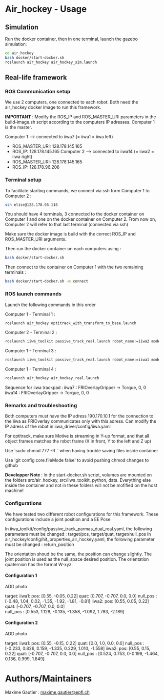 # Air_hockey - Usage

## Simulation

Run the docker container, then in one terminal, launch the gazebo simulation:
``` bash
cd air_hockey
bash docker/start-docker.sh
roslaunch air_hockey air_hockey_sim.launch
```

## Real-life framework

### ROS Communication setup 

We use 2 computers, one connected to each robot. Both need the air_hockey docker image to run this framework.

**IMPORTANT** : Modify the ROS_IP and ROS_MASTER_URI parameters in the build-image.sh script according to the computers IP adresses. Computer 1 is the master.

Computer 1 --> connected to iiwa7 (= iiwa1 = iiwa left)
* ROS_MASTER_URI: 128.178.145.165 
* ROS_IP: 128.178.145.165 
Computer 2 --> connected to iiwa14 (= iiwa2 = iiwa right)
* ROS_MASTER_URI: 128.178.145.165 
* ROS_IP: 128.178.96.208 

### Terminal setup 

To facilitate starting commands, we connect via ssh form Computer 1 to Computer 2 :
```bash
ssh elise@128.178.96.118
```

You should have 4 terminals, 3 connected to the docker container on Computer 1 and one on the docker container on Computer 2. From now on, Computer 2 will refer to that last terminal (connected via ssh)

Make sure the docker image is build with the correct ROS_IP and ROS_MASTER_URI arguments.

Then run the docker container on each computers using :
``` bash 
bash docker/start-docker.sh 
```

Then connect to the container on Computer 1 with the two remaining terminals :
``` bash 
bash docker/start-docker.sh -m connect
```

### ROS launch commands

Launch the following commands in this order

Computer 1 - Terminal 1 :
```bash
roslaunch air_hockey optitrack_with_transform_to_base.launch
```
Computer 2 - Terminal 2 :
```bash
roslaunch iiwa_toolkit passive_track_real.launch robot_name:=iiwa2 model:=14
```
Computer 1 - Terminal 3 :
```bash
roslaunch iiwa_toolkit passive_track_real.launch robot_name:=iiwa1 model:=7
```
Computer 1 - Terminal 4 :
```bash
roslaunch air_hockey air_hockey_real.launch
```

Sequence for iiwa trackpad :
iiwa7 : FRIOverlayGripper -> Torque, 0, 0
iiwa14 : FRIOverlayGripper -> Torque, 0, 0

### Remarks and troubleshooting

Both computers must have the IP adress 190.170.10.1 for the connection to the iiwa as FRIOverlay communicates only with this adress.
Can modify the IP adress of the robot in iiwa_driver/config/iiwa.yaml

For optitrack, make sure Motive is streaming in Y-up format, and that all object frames matches the robot frame (X in front, Y to the left and Z up)

Use 'sudo chmod 777 -R .' when having trouble saving files inside container 

Use 'git config core.fileMode false' to avoid pushing chmod changes to github

**Developper Note** : In the start-docker.sh script, volumes are mounted on the folders src/air\_hockey, src/iiwa\_toolkit, python, data. Everything else inside the container and not in these folders will not be mofified on the host machine!


### Configurations

We have tested two different robot configurations for this framework. These configurations include a joint position and a EE Pose

In iiwa_toolkit/config/passive_track_parmas_dual_real.yaml, the following parameters must be changed : target/pos, target/quat, target/null_pos
In air_hockey/config/hit_properties_air_hockey.yaml, the following parameter must be changed : return_position

The orientation shoud be the same, the position can change slightly. The joint position is used as the null_space desired position.
The orientation quaternion has the format W-xyz.

#### Configuration 1 

ADD photo 

target:
    iiwa1:
      pos: [0.55, -0.05, 0.22] 
      quat: [0.707, -0.707, 0.0, 0.0] 
      null_pos : [-0.48, 1.04,  0.02, -1.35, -1.92, -1.81, -0.81]
    iiwa2:
      pos: [0.55, 0.05, 0.22]
      quat: [-0.707, -0.707, 0.0, 0.0]  
      null_pos : [0.553, 1.128, -0.135, -1.358, -1.092, 1.783, -2.189]

#### Configuration 2

ADD photo 

target:
    iiwa1:
      pos: [0.55, -0.15, 0.22] 
      quat: [0.0, 1.0, 0.0, 0.0] 
      null_pos : [-0.233, 0.826,  0.159, -1.335, 0.229, 1.010, -1.558]
    iiwa2:
      pos: [0.55, 0.15, 0.22]
      quat: [-0.707, -0.707, 0.0, 0.0] 
      null_pos : [0.524, 0.753, 0-0.199, -1.464, 0.136, 0.999, 1.849]




# Authors/Maintainers 

Maxime Gautier : maxime.gautier@epfl.ch


